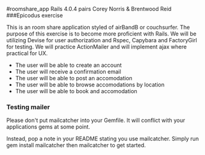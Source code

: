 #roomshare_app
Rails 4.0.4
pairs Corey Norris & Brentwood Reid
###Epicodus exercise

This is an room share application styled of airBandB or couchsurfer. The purpose of this exercise is to become more proficient with Rails.  We will be utilizing Devise for user authorization and Rspec, Capybara and FactoryGirl for testing. We will practice ActionMailer and will implement ajax where practical for UX.

* The user will be able to create an account
* The user will receive a confirmation email
* The user will be able to post an accomodation
* The user will be able to browse accomodations by location
* The user will be able to book and accomodation


### Testing mailer
Please don't put mailcatcher into your Gemfile. It will conflict with your applications gems at some point.

Instead, pop a note in your README stating you use mailcatcher. Simply run gem install mailcatcher then mailcatcher to get started.
